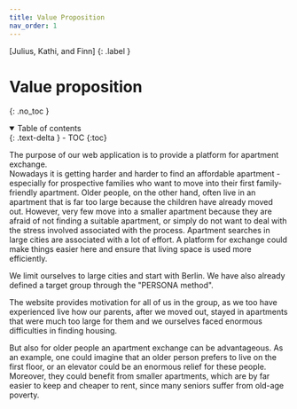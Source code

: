 ```yaml
---
title: Value Proposition
nav_order: 1
---
```


[Julius, Kathi, and Finn]
{: .label }

# Value proposition
{: .no_toc }

<details open markdown="block">
  <summary>
    Table of contents
  </summary>
  {: .text-delta }
- TOC
{:toc}
</details>

The purpose of our web application is to provide a platform for apartment exchange.  
Nowadays it is getting harder and harder to find an affordable apartment - especially for prospective families who want to move into their first family-friendly apartment. 
 Older people, on the other hand, often live in an apartment that is far too large because the children have already moved out. However, very few move into a smaller apartment because they are afraid of not finding a suitable apartment, or simply do not want to deal with the stress involved associated with the process. Apartment searches in large cities are associated with a lot of effort. A platform for exchange could make things easier here and ensure that living space is used more efficiently.

We limit ourselves to large cities and start with Berlin. We have also already defined a target group through the "PERSONA method". 

The website provides motivation for all of us in the group, as we too have experienced live how our parents, after we moved out, stayed in apartments that were much too large for them and we ourselves faced enormous difficulties in finding housing. 

But also for older people an apartment exchange can be advantageous. As an example, one could imagine that an older person prefers to live on the first floor, or an elevator could be an enormous relief for these people. Moreover, they could benefit from smaller apartments, which are by far easier to keep and cheaper to rent, since many seniors suffer from old-age poverty.


